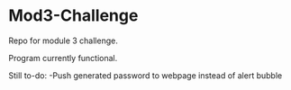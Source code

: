 # Mod3-Challenge

Repo for module 3 challenge.

Program currently functional.

Still to-do:
-Push generated password to webpage instead of alert bubble
